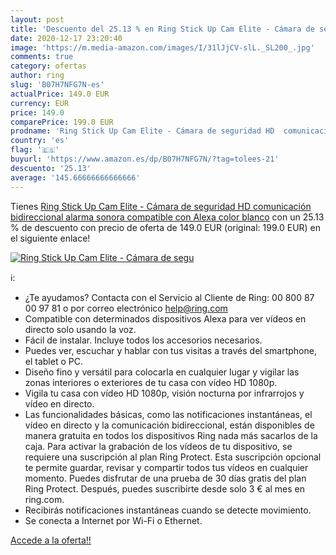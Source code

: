 ```yaml
---
layout: post
title: 'Descuento del 25.13 % en Ring Stick Up Cam Elite - Cámara de segu'
date: 2020-12-17 23:20:40
image: 'https://m.media-amazon.com/images/I/31lJjCV-slL._SL200_.jpg'
comments: true
category: ofertas
author: ring
slug: 'B07H7NFG7N-es'
actualPrice: 149.0 EUR
currency: EUR
price: 149.0
comparePrice: 199.0 EUR
prodname: 'Ring Stick Up Cam Elite - Cámara de seguridad HD  comunicación bidireccional  alarma sonora  compatible con Alexa  color blanco'
country: 'es'
flag: '🇪🇸'
buyurl: 'https://www.amazon.es/dp/B07H7NFG7N/?tag=tolees-21'
descuento: '25.13'
average: '145.66666666666666'
---
```


Tienes [Ring Stick Up Cam Elite - Cámara de seguridad HD  comunicación bidireccional  alarma sonora  compatible con Alexa  color blanco](https://www.amazon.es/dp/B07H7NFG7N/?tag=tolees-21) con un 25.13 % de descuento con precio de oferta de 149.0 EUR (original: 199.0 EUR) en el siguiente enlace!

[![Ring Stick Up Cam Elite - Cámara de segu](https://m.media-amazon.com/images/I/31lJjCV-slL._SL200_.jpg)](https://www.amazon.es/dp/B07H7NFG7N/?tag=tolees-21)

ℹ️:

- ¿Te ayudamos? Contacta con el Servicio al Cliente de Ring: 00 800 87 00 97 81 o por correo electrónico help@ring.com
- Compatible con determinados dispositivos Alexa para ver vídeos en directo solo usando la voz.
- Fácil de instalar. Incluye todos los accesorios necesarios.
- Puedes ver, escuchar y hablar con tus visitas a través del smartphone, el tablet o PC.
- Diseño fino y versátil para colocarla en cualquier lugar y vigilar las zonas interiores o exteriores de tu casa con vídeo HD 1080p.
- Vigila tu casa con vídeo HD 1080p, visión nocturna por infrarrojos y vídeo en directo.
- Las funcionalidades básicas, como las notificaciones instantáneas, el vídeo en directo y la comunicación bidireccional, están disponibles de manera gratuita en todos los dispositivos Ring nada más sacarlos de la caja. Para activar la grabación de los vídeos de tu dispositivo, se requiere una suscripción al plan Ring Protect. Esta suscripción opcional te permite guardar, revisar y compartir todos tus vídeos en cualquier momento. Puedes disfrutar de una prueba de 30 días gratis del plan Ring Protect. Después, puedes suscribirte desde solo 3 € al mes en ring.com.
- Recibirás notificaciones instantáneas cuando se detecte movimiento.
- Se conecta a Internet por Wi-Fi o Ethernet.

[Accede a la oferta!!](https://www.amazon.es/dp/B07H7NFG7N/?tag=tolees-21)
